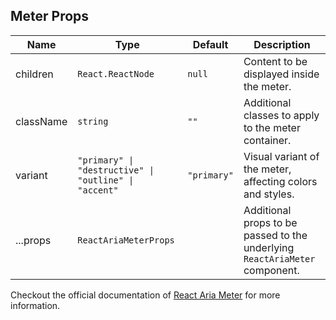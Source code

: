 ## Meter Props

| Name      | Type                                                  | Default     | Description                                                                 |
| --------- | ----------------------------------------------------- | ----------- | --------------------------------------------------------------------------- |
| children  | `React.ReactNode`                                     | `null`      | Content to be displayed inside the meter.                                   |
| className | `string`                                              | `""`        | Additional classes to apply to the meter container.                         |
| variant   | `"primary" \| "destructive" \| "outline" \| "accent"` | `"primary"` | Visual variant of the meter, affecting colors and styles.                   |
| ...props  | `ReactAriaMeterProps`                                 |             | Additional props to be passed to the underlying `ReactAriaMeter` component. |

Checkout the official documentation of [React Aria Meter](https://react-spectrum.adobe.com/react-aria/Meter.html) for more information.

